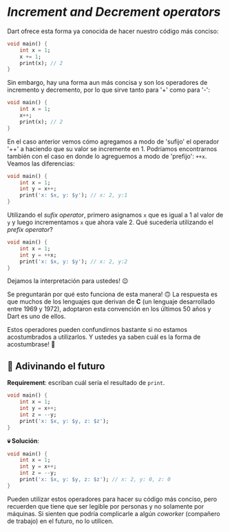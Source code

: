 # _Increment and Decrement operators_

Dart ofrece esta forma ya conocida de hacer nuestro código más conciso:

```dart
void main() {
    int x = 1;
    x += 1;
    print(x); // 2
}
```

Sin embargo, hay una forma aun más concisa y son los operadores de incremento y decremento, por lo que sirve tanto para '+' como para '-':

```dart
void main() {
    int x = 1;
    x++;
    print(x); // 2
}
```

En el caso anterior vemos cómo agregamos a modo de 'sufijo' el operador '++' a haciendo que su valor se incremente en 1. Podríamos encontrarnos también con el caso en donde lo agreguemos a modo de 'prefijo': `++x`. Veamos las diferencias:

```dart
void main() {
    int x = 1;
    int y = x++;
    print('x: $x, y: $y'); // x: 2, y:1 
}
```

Utilizando el _sufix operator_, primero asignamos `x` que es igual a 1 al valor de `y` y luego incrementamos `x` que ahora vale 2. Qué sucedería utilizando el _prefix operator_?

```dart
void main() {
    int x = 1;
    int y = ++x;
    print('x: $x, y: $y'); // x: 2, y:2 
}
```

Dejamos la interpretación para ustedes! 😉

Se preguntarán por qué esto funciona de esta manera! 🙃 La respuesta es que muchos de los lenguajes que derivan de __C__ (un lenguaje desarrollado entre 1969 y 1972), adoptaron esta convención en los últimos 50 años y Dart es uno de ellos.

Estos operadores pueden confundirnos bastante si no estamos acostumbrados a utilizarlos. Y ustedes ya saben cuál es la forma de acostumbrase! 🤣

## 💪 Adivinando el futuro

__Requirement__: escriban cuál sería el resultado de `print`.

```dart
void main() {
    int x = 1;
    int y = x++;
    int z = --y;
    print('x: $x, y: $y, z: $z');
}
```

__💀 Solución__:

```dart
void main() {
    int x = 1;
    int y = x++;
    int z = --y;
    print('x: $x, y: $y, z: $z'); // x: 2, y: 0, z: 0
}
```

Pueden utilizar estos operadores para hacer su código más conciso, pero recuerden que tiene que ser legible por personas y no solamente por máquinas. Si sienten que podría complicarle a algún _coworker_ (compañero de trabajo) en el futuro, no lo utilicen.
